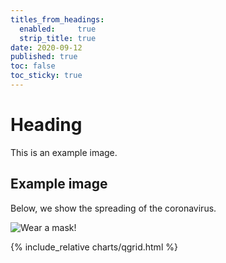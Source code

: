 ```yaml
---
titles_from_headings:
  enabled:     true
  strip_title: true
date: 2020-09-12
published: true
toc: false
toc_sticky: true
---
```

<div class="row">
    <div class="col-md-6">

# Heading

This is an example image.

## Example image

Below, we show the spreading of the coronavirus.

![Wear a mask!](https://i.giphy.com/YMRTIe8Gikpw4lpewu.gif)
  </div>
  <div class="col-md-6">
    {% include_relative charts/qgrid.html %}
  </div>
</div>


